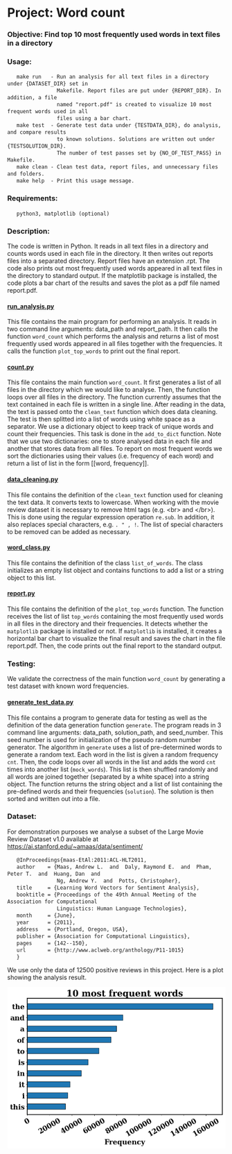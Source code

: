 # Project: Word count

### Objective: Find top 10 most frequently used words in text files in a directory

### Usage: 
       make run   - Run an analysis for all text files in a directory under {DATASET_DIR} set in 
                    Makefile. Report files are put under {REPORT_DIR}. In addition, a file 
                    named "report.pdf" is created to visualize 10 most frequent words used in all
                    files using a bar chart.
       make test  - Generate test data under {TESTDATA_DIR}, do analysis, and compare results 
                    to known solutions. Solutions are written out under {TESTSOLUTION_DIR}. 
                    The number of test passes set by {NO_OF_TEST_PASS} in Makefile.
       make clean - Clean test data, report files, and unnecessary files and folders.
       make help  - Print this usage message.

### Requirements: 
       python3, matplotlib (optional)

### Description:

The code is written in Python. It reads in all text files in a directory and counts words used in 
each file in the directory. It then writes out reports files into a separated directory. Report files 
have an extension .rpt. The code also prints out most frequently used words appeared in all text files 
in the directory to standard output. If the matplotlib package is installed, the code plots a bar chart 
of the results and saves the plot as a pdf file named report.pdf. 

#### [run_analysis.py](https://github.com/annop-w/word_count/blob/master/run_analysis.py)
This file contains the main program for performing an analysis. It reads in two command line arguments:
data_path and report_path. It then calls the function `word_count` which performs the analysis and returns
a list of most frequently used words appeared in all files together with the frequencies. It calls the 
function `plot_top_words` to print out the final report.

#### [count.py](https://github.com/annop-w/word_count/blob/master/count.py)
This file contains the main function `word_count`. It first generates a list of all files in the directory 
which we would like to analyse. Then, the function loops over all files in the directory. The function 
currently assumes that the text contained in each file is written in a single line. After reading in 
the data, the text is passed onto the `clean_text` function which does data cleaning. The test is 
then splitted into a list of words using white space as a separator. We use a dictionary object to 
keep track of unique words and count their frequencies. This task is done in the `add_to_dict` function.
Note that we use two dictionaries: one to store analysed data in each file and another that stores 
data from all files. To report on most frequent words we sort the dictionaries using their values (i.e. 
frequency of each word) and return a list of list in the form [[word, frequency]].

#### [data_cleaning.py](https://github.com/annop-w/word_count/blob/master/data_cleaning.py)
This file contains the definition of the `clean_text` function used for cleaning the text data. 
It converts texts to lowercase. When working with the movie review dataset it is necessary to 
remove html tags (e.g. \<br\> and \</br\>). This is done using the regular expression operation `re.sub`.
In addition, it also replaces special characters, e.g. `. " , !`. The list of special characters to 
be removed can be added as necessary. 

#### [word_class.py](https://github.com/annop-w/word_count/blob/master/word_class.py)
This file contains the definition of the class `list_of_words`. The class initializes an empty
list object and contains functions to add a list or a string object to this list.

#### [report.py](https://github.com/annop-w/word_count/blob/master/report.py)
This file contains the definition of the `plot_top_words` function. The function receives the 
list of list `top_words` containing the most frequently used words in all files in the directory 
and their frequencies. It detects whether the `matplotlib` package is installed or not. If 
`matplotlib` is installed, it creates a horizontal bar chart to visualize the final result and 
saves the chart in the file report.pdf. Then, the code prints out the final report to the 
standard output.

### Testing:

We validate the correctness of the main function `word_count` by generating a test dataset with known 
word frequencies. 

#### [generate_test_data.py](https://github.com/annop-w/word_count/blob/master/generate_test_data.py)
This file contains a program to generate data for testing as well as the definition of the data
generation function `generate`. The program reads in 3 command line arguments: data_path, solution_path, 
and seed_number. This seed number is used for initialization of the pseudo random number generator. 
The algorithm in `generate` uses a list of pre-determined words to generate a random text. Each word 
in the list is given a random frequency `cnt`. Then, the code loops over all words in the list and adds 
the word `cnt` times into another list (`mock_words`). This list is then shuffled randomly and all 
words are joined together (separated by a white space) into a string object. The function returns 
the string object and a list of list containing the pre-defined words and their frequencies (`solution`). 
The solution is then sorted and written out into a file.

### Dataset:

For demonstration purposes we analyse a subset of the Large Movie Review Dataset v1.0 available at 
https://ai.stanford.edu/~amaas/data/sentiment/


       @InProceedings{maas-EtAl:2011:ACL-HLT2011,
       author    = {Maas, Andrew L.  and  Daly, Raymond E.  and  Pham, Peter T.  and  Huang, Dan  and  
                    Ng, Andrew Y.  and  Potts, Christopher},
       title     = {Learning Word Vectors for Sentiment Analysis},
       booktitle = {Proceedings of the 49th Annual Meeting of the Association for Computational 
                    Linguistics: Human Language Technologies},
       month     = {June},
       year      = {2011},
       address   = {Portland, Oregon, USA},
       publisher = {Association for Computational Linguistics},
       pages     = {142--150},
       url       = {http://www.aclweb.org/anthology/P11-1015}
       }

We use only the data of 12500 positive reviews in this project. Here is a plot showing the analysis result. 

![Result from movie reviews dataset](https://github.com/annop-w/word_count/blob/master/report.png)